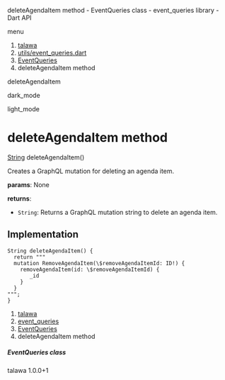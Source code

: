 




deleteAgendaItem method - EventQueries class - event\_queries library - Dart API







menu

1. [talawa](../../index.html)
2. [utils/event\_queries.dart](../../file-___home_harshil_Desktop_open-source_palisadoes_talawa_lib_utils_event_queries/)
3. [EventQueries](../../file-___home_harshil_Desktop_open-source_palisadoes_talawa_lib_utils_event_queries/EventQueries-class.html)
4. deleteAgendaItem method

deleteAgendaItem


dark\_mode

light\_mode




# deleteAgendaItem method


[String](https://api.flutter.dev/flutter/dart-core/String-class.html)
deleteAgendaItem()

Creates a GraphQL mutation for deleting an agenda item.

**params**:
None

**returns**:

* `String`: Returns a GraphQL mutation string to delete an agenda item.

## Implementation

```
String deleteAgendaItem() {
  return """
  mutation RemoveAgendaItem(\$removeAgendaItemId: ID!) {
    removeAgendaItem(id: \$removeAgendaItemId) {
       _id
    }
  }
""";
}
```

 


1. [talawa](../../index.html)
2. [event\_queries](../../file-___home_harshil_Desktop_open-source_palisadoes_talawa_lib_utils_event_queries/)
3. [EventQueries](../../file-___home_harshil_Desktop_open-source_palisadoes_talawa_lib_utils_event_queries/EventQueries-class.html)
4. deleteAgendaItem method

##### EventQueries class





talawa
1.0.0+1






